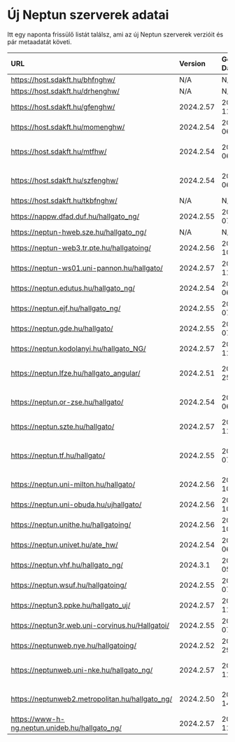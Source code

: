 # Új Neptun szerverek adatai

Itt egy naponta frissülő listát találsz, ami az új Neptun szerverek verzióit és pár metaadatát követi.

| URL                                             | Version   | Generation Date     | Organization Name                             | Captcha Required |
|:----------------------------------------------|:--------|:------------------|:--------------------------------------------|:---------------|
| https://host.sdakft.hu/bhfnghw/                 | N/A       | N/A                 | N/A                                           | N/A              |
| https://host.sdakft.hu/drhenghw/                | N/A       | N/A                 | N/A                                           | N/A              |
| https://host.sdakft.hu/gfenghw/                 | 2024.2.57 | 2024-12-11T15:23:02 | Gál Ferenc Egyetem                            | 3                |
| https://host.sdakft.hu/momenghw/                | 2024.2.54 | 2024-12-06T09:49:56 | Moholy-Nagy Művészeti Egyetem                 | 3                |
| https://host.sdakft.hu/mtfhw/                   | 2024.2.54 | 2024-12-06T09:49:56 | Magyar Táncművészeti Egyetem                  | 3                |
| https://host.sdakft.hu/szfenghw/                | 2024.2.54 | 2024-12-06T09:49:56 | Színház- és Filmművészeti Egyetem             | 3                |
| https://host.sdakft.hu/tkbfnghw/                | N/A       | N/A                 | N/A                                           | N/A              |
| https://nappw.dfad.duf.hu/hallgato_ng/          | 2024.2.55 | 2024-12-07T13:52:30 | Dunaújvárosi Egyetem                          | 3                |
| https://neptun-hweb.sze.hu/hallgato_ng/         | N/A       | N/A                 | N/A                                           | N/A              |
| https://neptun-web3.tr.pte.hu/hallgatoing/      | 2024.2.56 | 2024-12-10T17:24:16 | Pécsi Tudományegyetem                         | 3                |
| https://neptun-ws01.uni-pannon.hu/hallgato/     | 2024.2.57 | 2024-12-11T15:23:02 | Pannon Egyetem                                | 3                |
| https://neptun.edutus.hu/hallgato_ng/           | 2024.2.54 | 2024-12-06T09:49:56 | Edutus Egyetem                                | 3                |
| https://neptun.ejf.hu/hallgato_ng/              | 2024.2.55 | 2024-12-07T13:52:30 | Eötvös József Főiskola                        | 3                |
| https://neptun.gde.hu/hallgato/                 | 2024.2.55 | 2024-12-07T13:52:30 | Gábor Dénes Egyetem                           | 3                |
| https://neptun.kodolanyi.hu/hallgato_NG/        | 2024.2.57 | 2024-12-11T15:23:02 | Kodolányi János Egyetem                       | 1                |
| https://neptun.lfze.hu/hallgato_angular/        | 2024.2.51 | 2024-11-25T09:55:03 | Liszt Ferenc Zeneművészeti Egyetem            | 3                |
| https://neptun.or-zse.hu/hallgato/              | 2024.2.54 | 2024-12-06T09:49:56 | Országos Rabbiképző - Zsidó Egyetem           | 3                |
| https://neptun.szte.hu/hallgato/                | 2024.2.57 | 2024-12-11T15:23:02 | Szegedi Tudományegyetem                       | 3                |
| https://neptun.tf.hu/hallgato/                  | 2024.2.55 | 2024-12-07T13:52:30 | Magyar Testnevelési és Sporttudományi Egyetem | 3                |
| https://neptun.uni-milton.hu/hallgato/          | 2024.2.56 | 2024-12-10T17:24:16 | Milton Friedman Egyetem                       | 3                |
| https://neptun.uni-obuda.hu/ujhallgato/         | 2024.2.56 | 2024-12-10T17:24:16 | Óbudai Egyetem                                | 3                |
| https://neptun.unithe.hu/hallgatoing/           | 2024.2.56 | 2024-12-10T17:24:16 | Tokaj-Hegyalja Egyetem                        | 1                |
| https://neptun.univet.hu/ate_hw/                | 2024.2.54 | 2024-12-06T09:49:56 | Állatorvostudományi Egyetem                   | 3                |
| https://neptun.vhf.hu/hallgato_ng/              | 2024.3.1  | 2024-12-05T15:01:54 | Veszprémi Érseki Főiskola                     | 3                |
| https://neptun.wsuf.hu/hallgatoing/             | 2024.2.55 | 2024-12-07T13:52:30 | Wekerle Sándor Üzleti Főiskola                | 3                |
| https://neptun3.ppke.hu/hallgato_uj/            | 2024.2.57 | 2024-12-11T15:23:02 | Pázmány Péter Katolikus Egyetem               | 3                |
| https://neptun3r.web.uni-corvinus.hu/Hallgatoi/ | 2024.2.55 | 2024-12-07T13:52:30 | Budapesti Corvinus Egyetem                    | 3                |
| https://neptunweb.nye.hu/hallgatoing/           | 2024.2.52 | 2024-11-29T08:56:55 | Nyíregyházi Egyetem                           | 3                |
| https://neptunweb.uni-nke.hu/hallgato_ng/       | 2024.2.57 | 2024-12-11T15:23:02 | Nemzeti Közszolgálati Egyetem                 | 3                |
| https://neptunweb2.metropolitan.hu/hallgato_ng/ | 2024.2.50 | 2024-11-14T14:15:00 | Budapesti Metropolitan Egyetem                | 3                |
| https://www-h-ng.neptun.unideb.hu/hallgato_ng/  | 2024.2.57 | 2024-12-11T15:23:02 | Debreceni Egyetem                             | 3                |
